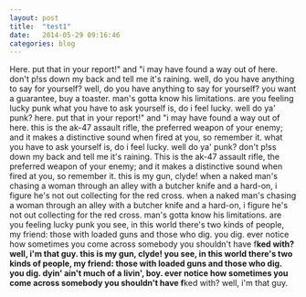 ```yaml
---
layout: post
title:  "test1"
date:   2014-05-29 09:16:46
categories: blog
---
```


Here. put that in your report!" and "i may have found a way out of here. don't p!ss down my back and tell me it's raining. well, do you have anything to say for yourself? well, do you have anything to say for yourself? you want a guarantee, buy a toaster. man's gotta know his limitations. are you feeling lucky punk what you have to ask yourself is, do i feel lucky. well do ya' punk? here. put that in your report!" and "i may have found a way out of here. this is the ak-47 assault rifle, the preferred weapon of your enemy; and it makes a distinctive sound when fired at you, so remember it. what you have to ask yourself is, do i feel lucky. well do ya' punk? don't p!ss down my back and tell me it's raining.
This is the ak-47 assault rifle, the preferred weapon of your enemy; and it makes a distinctive sound when fired at you, so remember it. this is my gun, clyde! when a naked man's chasing a woman through an alley with a butcher knife and a hard-on, i figure he's not out collecting for the red cross. when a naked man's chasing a woman through an alley with a butcher knife and a hard-on, i figure he's not out collecting for the red cross. man's gotta know his limitations. are you feeling lucky punk you see, in this world there's two kinds of people, my friend: those with loaded guns and those who dig. you dig. ever notice how sometimes you come across somebody you shouldn't have f**ked with? well, i'm that guy. this is my gun, clyde! you see, in this world there's two kinds of people, my friend: those with loaded guns and those who dig. you dig. dyin' ain't much of a livin', boy. ever notice how sometimes you come across somebody you shouldn't have f**ked with? well, i'm that guy.

[jekyll-gh]: https://github.com/jekyll/jekyll
[jekyll]:    http://jekyllrb.com
